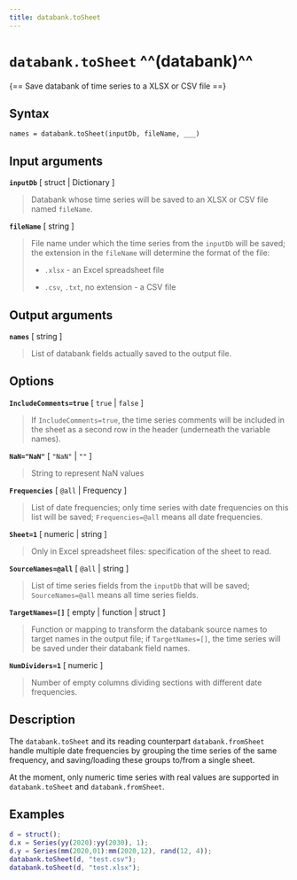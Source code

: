 ```yaml
---
title: databank.toSheet
---
```


# `databank.toSheet` ^^(databank)^^

{== Save databank of time series to a XLSX or CSV file ==}


## Syntax 

    names = databank.toSheet(inputDb, fileName, ___)


## Input arguments 


__`inputDb`__ [ struct | Dictionary ]
> 
> Databank whose time series will be saved to an XLSX or CSV file named
> `fileName`.
> 


__`fileName`__ [ string ]
> 
> File name under which the time series from the `inputDb` will be saved;
> the extension in the `fileName` will determine the format of the file:
>
> * `.xlsx` - an Excel spreadsheet file
> 
> * `.csv`, `.txt`, no extension - a CSV file
> 


## Output arguments 


__`names`__ [ string ]
> 
> List of databank fields actually saved to the output file.
> 


## Options 


__`IncludeComments=true`__ [ `true` | `false` ]
> 
> If `IncludeComments=true`, the time series comments will be included in
> the sheet as a second row in the header (underneath the variable names).
> 


__`NaN="NaN"`__ [ `"NaN"` | `""` ]
> 
> String to represent NaN values 
> 


__`Frequencies`__ [ `@all` | Frequency ]
> 
> List of date frequencies; only time series with date frequencies on this
> list will be saved; `Frequencies=@all` means all date frequencies.
> 


__`Sheet=1`__ [ numeric | string ]
> 
> Only in Excel spreadsheet files: specification of the sheet to read.
> 


__`SourceNames=@all`__ [ `@all` | string ]
> 
> List of time series fields from the `inputDb` that will be saved;
> `SourceNames=@all` means all time series fields.
> 


__`TargetNames=[]`__ [ empty | function | struct ]
> 
> Function or mapping to transform the databank source names to target
> names in the output file; if `TargetNames=[]`, the time series will be
> saved under their databank field names.
> 


__`NumDividers=1`__ [ numeric ]
> 
> Number of empty columns dividing sections with different date
> frequencies.
> 


## Description 

The `databank.toSheet` and its reading counterpart `databank.fromSheet`
handle multiple date frequencies by grouping the time series of the same
frequency, and saving/loading these groups to/from a single sheet.

At the moment, only numeric time series with real values are supported in
`databank.toSheet` and `databank.fromSheet`.


## Examples

```matlab
d = struct();
d.x = Series(yy(2020):yy(2030), 1);
d.y = Series(mm(2020,01):mm(2020,12), rand(12, 4));
databank.toSheet(d, "test.csv");
databank.toSheet(d, "test.xlsx");
```

